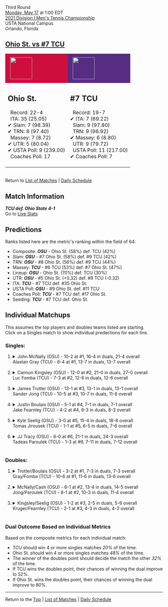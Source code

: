 Third Round[](#top)<a name="top"></a>  
[Monday, May 17](../../schedule/05-17.md) at 1:00 EDT  
[2021 Division I Men's Tennis Championship](../index.md)  
USTA National Campus  
Orlando, Florida  
## [Ohio St. vs #7 TCU](https://www.ncaa.com/game/5833424)  

<table><tr style="background-color: #d9d9d9 !important"><td style="background-color: #CE0F3E !important"><img src="https://www.ncaa.com/sites/default/files/images/logos/schools/o/ohio-st.70.png" width="70" height="70" style="padding: 8px;" /></td><td style="background-color: #582C83 !important"><img src="https://www.ncaa.com/sites/default/files/images/logos/schools/t/tcu.70.png" width="70" height="70" style="padding: 8px;" /></td></tr><tr>
<td>  

<h2>Ohio St.</h2>  
&nbsp; Record: 22-4<br>  
&nbsp; ITA: 35 (25.05)<br>  
&#10004; Slam: 7 (98.39)<br>  
&#10004; TRN: 8 (97.40)<br>  
&nbsp; Massey: 7 (8.72)<br>  
&#10004; UTR: 5 (80.04)<br>  
&#10004; USTA Poll: 9 (239.00)<br>  
&nbsp; Coaches Poll: 17<br>  
<br>  

</td>
<td>  

<h2>#7 TCU</h2>  
&nbsp; Record: 19-7<br>  
&#10004; ITA: 7 (69.22)<br>  
&nbsp; Slam: 9 (97.80)<br>  
&nbsp; TRN: 9 (96.92)<br>  
&#10004; Massey: 6 (8.80)<br>  
&nbsp; UTR: 9 (79.72)<br>  
&nbsp; USTA Poll: 11 (217.00)<br>  
&#10004; Coaches Poll: 7<br>  
<br>  

</td>
</tr></table>  


<br>Return to [List of Matches](../index.md) &#124; [Daily Schedule](../../schedule/05-17.md)

## Match Information  
***TCU def. Ohio State 4-1***  
Go to [Live Stats](http://scores.tennisticker.de/usa/ustanc/conf/league/sb.html?tournid=777&clubid=591-585&cn1=TCU&cn2=Ohio%20State&ci1=591&ci2=585&lid=82)  

## Predictions  

Ranks listed here are the metric's ranking within the field of 64:  
- Composite: ***OSU*** - Ohio St. (58%) def. TCU (42%)  
- Slam: ***OSU*** - #7 Ohio St. (58%) def. #9 TCU (42%)  
- TRN: ***OSU*** - #8 Ohio St. (56%) def. #9 TCU (44%)  
- Massey: ***TCU*** - #6 TCU (53%) def. #7 Ohio St. (47%)  
- Lineup: ***OSU*** - Ohio St. (70%) def. TCU (30%)  
- UTR: ***OSU*** - #5 Ohio St. (+0.32) def. #9 TCU (-0.32)  
- ITA: ***TCU*** - #7 TCU def. #35 Ohio St.  
- USTA Poll: ***OSU*** - #9 Ohio St. def. #11 TCU  
- Coaches Poll: ***TCU*** - #7 TCU def. #17 Ohio St.  
- Seeding: ***TCU*** - #7 TCU def. Ohio St.  

## Individual Matchups  
This assumes the top players and doubles teams listed are starting.  
Click on a Singles match to show individual predections for each line.  

### Singles:  

<ol>
<li><details>
<summary markdown="span">John McNally (OSU) - 10-2 at #1, 16-4 in duals, 21-4 overall<br>Alastair Gray (TCU) - 6-4 at #1, 13-7 in duals, 13-7 overall</summary>
<h4>Predictions</h4><ul>
<li>Composite: <b><i>OSU</i></b> - McNally (54%) def. Gray (46%)</li>  
<li>Slam: <b><i>OSU</i></b> - McNally (69%) def. Gray (31%)</li>  
<li>TRN: <b><i>OSU</i></b> - McNally (62%) def. Gray (38%)</li>  
<li>Massey: <b><i>OSU</i></b> - McNally (52%) def. Gray (48%)</li>  
<li>UTR: <b><i>TCU</i></b> - Gray (67%) def. McNally (33%)</li>  
<li>ITA: <b><i>TCU</i></b> - Gray (40.15) def. McNally (3.89)</li>  
</ul>
</details>&nbsp;</li>
<li><details>
<summary markdown="span">Cannon Kingsley (OSU) - 12-0 at #2, 21-0 in duals, 27-0 overall<br>Luc Fomba (TCU) - 7-3 at #2, 12-6 in duals, 12-6 overall</summary>
<h4>Predictions</h4><ul>
<li>Composite: <b><i>OSU</i></b> - Kingsley (67%) def. Fomba (33%)</li>  
<li>Slam: <b><i>OSU</i></b> - Kingsley (74%) def. Fomba (26%)</li>  
<li>TRN: <b><i>OSU</i></b> - Kingsley (67%) def. Fomba (33%)</li>  
<li>Massey: <b><i>OSU</i></b> - Kingsley (53%) def. Fomba (47%)</li>  
<li>UTR: <b><i>OSU</i></b> - Kingsley (74%) def. Fomba (26%)</li>  
<li>ITA: <b><i>TCU</i></b> - Fomba (35.12) def. Kingsley (5.20)</li>  
</ul>
</details>&nbsp;</li>
<li><details>
<summary markdown="span">James Trotter (OSU) - 13-1 at #3, 13-1 in duals, 13-1 overall<br>Sander Jong (TCU) - 10-5 at #3, 10-7 in duals, 11-8 overall</summary>
<h4>Predictions</h4><ul>
<li>Composite: <b><i>OSU</i></b> - Trotter (57%) def. Jong (43%)</li>  
<li>Slam: <b><i>OSU</i></b> - Trotter (59%) def. Jong (41%)</li>  
<li>TRN: <b><i>OSU</i></b> - Trotter (60%) def. Jong (40%)</li>  
<li>Massey: <b><i>OSU</i></b> - Trotter (50%) def. Jong (50%)</li>  
<li>UTR: <b><i>OSU</i></b> - Trotter (60%) def. Jong (40%)</li>  
<li>ITA: <b><i>TCU</i></b> - Jong (11.43) def. Trotter (3.90)</li>  
</ul>
</details>&nbsp;</li>
<li><details>
<summary markdown="span">Justin Boulais (OSU) - 5-1 at #4, 7-1 in duals, 7-1 overall<br>Jake Fearnley (TCU) - 4-2 at #4, 8-3 in duals, 8-3 overall</summary>
<h4>Predictions</h4><ul>
<li>Composite: <b><i>TCU</i></b> - Fearnley (78%) def. Boulais (22%)</li>  
<li>Slam: <b><i>TCU</i></b> - Fearnley (74%) def. Boulais (26%)</li>  
<li>TRN: <b><i>TCU</i></b> - Fearnley (81%) def. Boulais (19%)</li>  
<li>Massey: <b><i>TCU</i></b> - Fearnley (74%) def. Boulais (26%)</li>  
<li>UTR: <b><i>TCU</i></b> - Fearnley (84%) def. Boulais (16%)</li>  
<li>ITA: <b><i>TCU</i></b> - Fearnley (5.67) def. Boulais (2.92)</li>  
</ul>
</details>&nbsp;</li>
<li><details>
<summary markdown="span">Kyle Seelig (OSU) - 3-0 at #5, 15-4 in duals, 18-8 overall<br>Tomas Jirousek (TCU) - 1-1 at #5, 6-5 in duals, 7-6 overall</summary>
<h4>Predictions</h4><ul>
<li>Composite: <b><i>OSU</i></b> - Seelig (56%) def. Jirousek (44%)</li>  
<li>Slam: <b><i>OSU</i></b> - Seelig (59%) def. Jirousek (41%)</li>  
<li>TRN: <b><i>TCU</i></b> - Jirousek (51%) def. Seelig (49%)</li>  
<li>Massey: <b><i>TCU</i></b> - Jirousek (52%) def. Seelig (48%)</li>  
<li>UTR: <b><i>OSU</i></b> - Seelig (71%) def. Jirousek (29%)</li>  
<li>ITA: <b><i>TCU</i></b> - Jirousek (6.98) def. Seelig (2.02)</li>  
</ul>
</details>&nbsp;</li>
<li><details>
<summary markdown="span">JJ Tracy (OSU) - 6-0 at #6, 21-1 in duals, 24-3 overall<br>Tadeas Paroulek (TCU) - 1-3 at #6, 7-11 in duals, 7-12 overall</summary>
<h4>Predictions</h4><ul>
<li>Composite: <b><i>OSU</i></b> - Tracy (84%) def. Paroulek (16%)</li>  
<li>Slam: <b><i>OSU</i></b> - Tracy (81%) def. Paroulek (19%)</li>  
<li>TRN: <b><i>OSU</i></b> - Tracy (90%) def. Paroulek (10%)</li>  
<li>Massey: <b><i>OSU</i></b> - Tracy (80%) def. Paroulek (20%)</li>  
<li>UTR: <b><i>OSU</i></b> - Tracy (87%) def. Paroulek (13%)</li>  
<li>ITA: <b><i>OSU</i></b> - Tracy (3.11) def. Paroulek (1.35)</li>  
</ul>
</details>&nbsp;</li>
</ol>

### Doubles:  

<ol>
<li><details>
<summary markdown="span">Trotter/Boulais (OSU) - 3-2 at #1, 7-3 in duals, 7-3 overall<br>Gray/Fomba (TCU) - 10-6 at #1, 11-6 in duals, 13-6 overall</summary>
<br>Sorry, we don't have any metrics for this match
</details>&nbsp;</li>
<li><details>
<summary markdown="span">McNally/Cash (OSU) - 6-1 at #2, 13-4 in duals, 14-5 overall<br>Jong/Paroulek (TCU) - 8-1 at #2, 10-3 in duals, 11-4 overall</summary>
<br>Sorry, we don't have any metrics for this match
</details>&nbsp;</li>
<li><details>
<summary markdown="span">Kingsley/Seelig (OSU) - 1-2 at #3, 2-5 in duals, 5-6 overall<br>Kruger/Fearnley (TCU) - 2-1 at #3, 4-3 in duals, 4-3 overall</summary>
<br>Sorry, we don't have any metrics for this match
</details>&nbsp;</li>
</ol>

### Dual Outcome Based on Individual Metrics  
  
Based on the composite metrics for each individual match:  
- TCU should win 4 or more singles matches *20%* of the time.  
- Ohio St. should win 4 or more singles matches *48%* of the time.  
- The winner of the doubles point should decide the match the other *32%* of the time.  
- If TCU wins the doubles point, their chances of winning the dual improve to *52%*.  
- If Ohio St. wins the doubles point, their chances of winning the dual improve to *80%*.  
  
------

Return to the [Top](#top) &#124; [List of Matches](../index.md) &#124; [Daily Schedule](../../schedule/05-17.md)  
